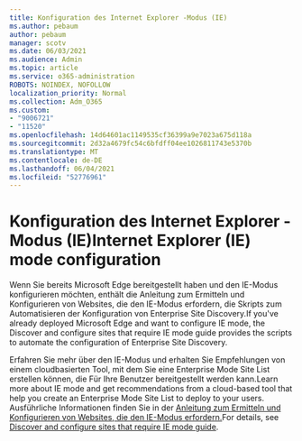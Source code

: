 ```yaml
---
title: Konfiguration des Internet Explorer -Modus (IE)
ms.author: pebaum
author: pebaum
manager: scotv
ms.date: 06/03/2021
ms.audience: Admin
ms.topic: article
ms.service: o365-administration
ROBOTS: NOINDEX, NOFOLLOW
localization_priority: Normal
ms.collection: Adm_O365
ms.custom:
- "9006721"
- "11520"
ms.openlocfilehash: 14d64601ac1149535cf36399a9e7023a675d118a
ms.sourcegitcommit: 2d32a4679fc54c6bfdff04ee1026811743e5370b
ms.translationtype: MT
ms.contentlocale: de-DE
ms.lasthandoff: 06/04/2021
ms.locfileid: "52776961"
---
```

# <a name="internet-explorer-ie-mode-configuration"></a><span data-ttu-id="17add-102">Konfiguration des Internet Explorer -Modus (IE)</span><span class="sxs-lookup"><span data-stu-id="17add-102">Internet Explorer (IE) mode configuration</span></span>

<span data-ttu-id="17add-103">Wenn Sie bereits Microsoft Edge bereitgestellt haben und den IE-Modus konfigurieren möchten, enthält die Anleitung zum Ermitteln und Konfigurieren von Websites, die den IE-Modus erfordern, die Skripts zum Automatisieren der Konfiguration von Enterprise Site Discovery.</span><span class="sxs-lookup"><span data-stu-id="17add-103">If you've already deployed ‎Microsoft Edge‎ and want to configure IE mode, the Discover and configure sites that require IE mode guide provides the scripts to automate the configuration of Enterprise Site Discovery.</span></span> 

<span data-ttu-id="17add-104">Erfahren Sie mehr über den IE-Modus und erhalten Sie Empfehlungen von einem cloudbasierten Tool, mit dem Sie eine Enterprise Mode Site List erstellen können, die Für Ihre Benutzer bereitgestellt werden kann.</span><span class="sxs-lookup"><span data-stu-id="17add-104">Learn more about IE mode and get recommendations from a cloud-based tool that help you create an Enterprise Mode Site List to deploy to your users.</span></span> <span data-ttu-id="17add-105">Ausführliche Informationen finden Sie in der [Anleitung zum Ermitteln und Konfigurieren von Websites, die den IE-Modus erfordern.](https://admin.microsoft.com/AdminPortal/Home?#/modernonboarding/configureiemode)</span><span class="sxs-lookup"><span data-stu-id="17add-105">For details, see [Discover and configure sites that require IE mode guide](https://admin.microsoft.com/AdminPortal/Home?#/modernonboarding/configureiemode).</span></span>
